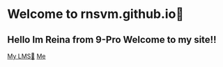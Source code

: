# Welcome to rnsvm.github.io💖
## Hello Im Reina from 9-Pro Welcome to my site‼
[My LMS📖](https://jhsportal.adnu.edu.ph/)
[Me](https://scontent.fdvo2-1.fna.fbcdn.net/v/t39.30808-6/298657309_803787760616359_2773200783352045974_n.jpg?stp=cp0_dst-jpg_e15_p160x160_q65&_nc_cat=101&ccb=1-7&_nc_sid=7aed08&_nc_ohc=ku72YG5Fo1gAX9t74aa&_nc_ht=scontent.fdvo2-1.fna&oh=00_AfAmLreqqVmM5T7fnFzYCtTL78ImmOcB18K5owqtGkGvVQ&oe=637B3812)
